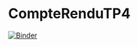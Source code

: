 # CompteRenduTP4

[![Binder](https://mybinder.org/badge_logo.svg)](https://mybinder.org/v2/gh/amoulaaa/CompteRenduTP4/master?filepath=DECISION_TREE.ipynb)
